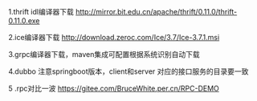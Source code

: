1.thrift  idl编译器下载
http://mirror.bit.edu.cn/apache/thrift/0.11.0/thrift-0.11.0.exe

2.ice编译器下载
http://download.zeroc.com/Ice/3.7/Ice-3.7.1.msi

3.grpc编译器下载，maven集成可配置根据系统识别自动下载

4.dubbo 注意springboot版本，client和server 对应的接口服务的目录要一致

5 .rpc对比一波
https://gitee.com/BruceWhite.per.cn/RPC-DEMO

